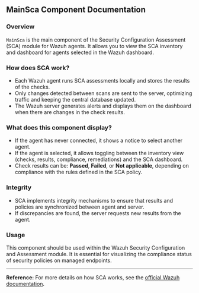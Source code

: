 ## MainSca Component Documentation

### Overview

`MainSca` is the main component of the Security Configuration Assessment (SCA) module for Wazuh agents. It allows you to view the SCA inventory and dashboard for agents selected in the Wazuh dashboard.

### How does SCA work?

- Each Wazuh agent runs SCA assessments locally and stores the results of the checks.
- Only changes detected between scans are sent to the server, optimizing traffic and keeping the central database updated.
- The Wazuh server generates alerts and displays them on the dashboard when there are changes in the check results.

### What does this component display?

- If the agent has never connected, it shows a notice to select another agent.
- If the agent is selected, it allows toggling between the inventory view (checks, results, compliance, remediations) and the SCA dashboard.
- Check results can be: **Passed**, **Failed**, or **Not applicable**, depending on compliance with the rules defined in the SCA policy.

### Integrity

- SCA implements integrity mechanisms to ensure that results and policies are synchronized between agent and server.
- If discrepancies are found, the server requests new results from the agent.

### Usage

This component should be used within the Wazuh Security Configuration and Assessment module. It is essential for visualizing the compliance status of security policies on managed endpoints.

---

**Reference:** For more details on how SCA works, see the [official Wazuh documentation](https://documentation.wazuh.com/current/user-manual/capabilities/sec-config-assessment/index.html).
